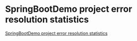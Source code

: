 # SpringBootDemo project error resolution statistics
[SpringBootDemo project error resolution statistics](https://aiwithcloud.com/2022/09/19/springbootdemo_project_error_resolution_statistics/)